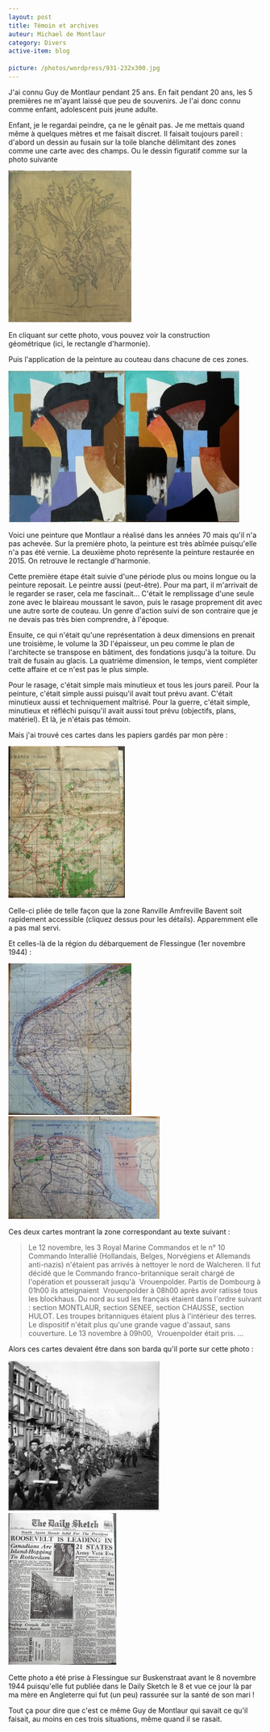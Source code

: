 ```yaml
---
layout: post
title: Témoin et archives
auteur: Michael de Montlaur
category: Divers
active-item: blog

picture: /photos/wordpress/931-232x300.jpg
---
```


J'ai connu Guy de Montlaur pendant 25 ans. En fait pendant 20 ans, les 5 premières ne m'ayant laissé que peu de souvenirs. Je l'ai donc connu comme enfant, adolescent puis jeune adulte.

Enfant, je le regardai peindre, ça ne le gênait pas. Je me mettais quand même à quelques mètres et me faisait discret. Il faisait toujours pareil : d'abord un dessin au fusain sur la toile blanche délimitant des zones comme une carte avec des champs. Ou le dessin figuratif comme sur la photo suivante

<!--more-->

<img src="/photos/wordpress/DSC01091-244x300.jpg" alt="DSC01091">

En cliquant sur cette photo, vous pouvez voir la construction géométrique (ici, le rectangle d'harmonie).

Puis l'application de la peinture au couteau dans chacune de ces zones.

<img src="/photos/wordpress/931-232x300.jpg" alt="931"><img class="aligncenter size-medium wp-image-1555" src="/photos/wordpress/931-R-226x300.jpg" alt="931 R">

Voici une peinture que Montlaur a réalisé dans les années 70 mais qu'il n'a pas achevée. Sur la première photo, la peinture est très abîmée puisqu'elle n'a pas été vernie. La deuxième photo représente la peinture restaurée en 2015. On retrouve le rectangle d'harmonie.

Cette première étape était suivie d'une période plus ou moins longue ou la peinture reposait. Le peintre aussi (peut-être).
Pour ma part, il m'arrivait de le regarder se raser, cela me fascinait... C'était le remplissage d'une seule zone avec le blaireau moussant le savon, puis le rasage proprement dit avec une autre sorte de couteau. Un genre d'action suivi de son contraire que je ne devais pas très bien comprendre, à l'époque.

Ensuite, ce qui n'était qu'une représentation à deux dimensions en prenait une troisième, le volume la 3D l'épaisseur, un peu comme le plan de l'architecte se transpose en bâtiment, des fondations jusqu'à la toiture. Du trait de fusain au glacis. La quatrième dimension, le temps, vient compléter cette affaire et ce n'est pas le plus simple.

Pour le rasage, c'était simple mais minutieux et tous les jours pareil.
Pour la peinture, c'était simple aussi puisqu'il avait tout prévu avant. C'était minutieux aussi et techniquement maîtrisé.
Pour la guerre, c'était simple, minutieux et réfléchi puisqu'il avait aussi tout prévu (objectifs, plans, matériel). Et là, je n'étais pas témoin.

Mais j'ai trouvé ces cartes dans les papiers gardés par mon père :

<img src="/photos/wordpress/carte-juin-44-231x300.jpg" alt="carte juin 44">

Celle-ci pliée de telle façon que la zone Ranville Amfreville Bavent soit rapidement accessible (cliquez dessus pour les détails). Apparemment elle a pas mal servi.

Et celles-là de la région du débarquement de Flessingue (1er novembre 1944) :

<img src="/photos/wordpress/20170904_185926-244x300.jpg" alt="20170904_185926">

<img src="/photos/wordpress/20170904_185218-300x203.jpg" alt="20170904_185218">

Ces deux cartes montrant la zone correspondant au texte suivant :
>Le 12 novembre, les 3 Royal Marine Commandos et le n° 10 Commando Interallié (Hollandais, Belges, Norvégiens et Allemands anti-nazis) n'étaient pas arrivés à nettoyer le nord de Walcheren. Il fut décidé que le Commando franco-britannique serait chargé de l'opération et pousserait jusqu'à  Vrouenpolder.
Partis de Dombourg à 01h00 ils atteignaient  Vrouenpolder à 08h00 après avoir ratissé tous les blockhaus. Du nord au sud les français étaient dans l'ordre suivant : section MONTLAUR, section SENEE, section CHAUSSE, section HULOT. Les troupes britanniques étaient plus à l'intérieur des terres. Le dispositif n'était plus qu'une grande vague d'assaut, sans couverture. Le 13 novembre à 09h00,  Vrouenpolder était pris. ...

Alors ces cartes devaient être dans son barda qu'il porte sur cette photo :

<img src="/photos/wordpress/Buskenstraat-300x300.jpg" alt="Buskenstraat">

<img src="/photos/wordpress/Daily-Sketch-nov-8-1944-214x300.jpg" alt="Daily Sketch nov 8 1944">

Cette photo a été prise à Flessingue sur Buskenstraat avant le 8 novembre 1944 puisqu'elle fut publiée dans le Daily Sketch le 8 et vue ce jour là par ma mère en Angleterre qui fut (un peu) rassurée sur la santé de son mari !

Tout ça pour dire que c'est ce même Guy de Montlaur qui savait ce qu'il faisait, au moins en ces trois situations, même quand il se rasait.
